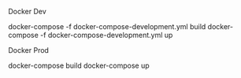 

Docker Dev

docker-compose -f docker-compose-development.yml build
docker-compose -f docker-compose-development.yml up


Docker Prod

docker-compose build
docker-compose up